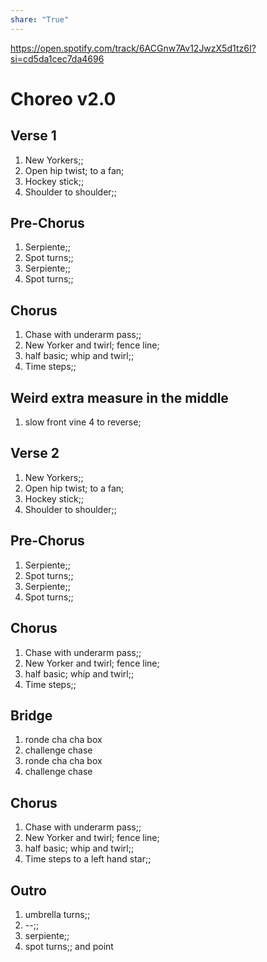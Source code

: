 ```yaml
---  
share: "True"  
---  
```

  
https://open.spotify.com/track/6ACGnw7Av12JwzX5d1tz6I?si=cd5da1cec7da4696  
# Choreo v2.0  
## Verse 1  
1. New Yorkers;;  
2. Open hip twist; to a fan;  
3. Hockey stick;;  
4. Shoulder to shoulder;;  
## Pre-Chorus  
1. Serpiente;;  
2. Spot turns;;  
3. Serpiente;;  
4. Spot turns;;  
## Chorus  
1. Chase with underarm pass;;  
2. New Yorker and twirl; fence line;  
3. half basic; whip and twirl;;  
4. Time steps;;  
## Weird extra measure in the middle  
1. slow front vine 4 to reverse;  
## Verse 2  
1. New Yorkers;;  
2. Open hip twist; to a fan;  
3. Hockey stick;;  
4. Shoulder to shoulder;;  
## Pre-Chorus  
1. Serpiente;;  
2. Spot turns;;  
3. Serpiente;;  
4. Spot turns;;  
## Chorus  
1. Chase with underarm pass;;  
2. New Yorker and twirl; fence line;  
3. half basic; whip and twirl;;  
4. Time steps;;  
## Bridge  
1. ronde cha cha box  
2. challenge chase  
3. ronde cha cha box  
4. challenge chase  
## Chorus  
1. Chase with underarm pass;;  
2. New Yorker and twirl; fence line;  
3. half basic; whip and twirl;;  
4. Time steps to a left hand star;;  
## Outro  
1. umbrella turns;;  
2. --;;  
3. serpiente;;  
4. spot turns;; and point